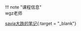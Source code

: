 !!! note "课程信息"  
    wgz老师

[savia大跌的笔记](https://savia7582.github.io/Exterior/Math/P%26S/0/){:target = "_blank"}